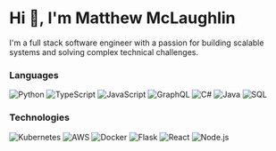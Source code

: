 # Hi :wave:, I'm Matthew McLaughlin

I'm a full stack software engineer with a passion for building scalable systems and solving complex technical challenges.

### Languages

![Python](https://img.shields.io/badge/-Python-000?&logo=Python)
![TypeScript](https://img.shields.io/badge/-TypeScript-000?&logo=TypeScript)
![JavaScript](https://img.shields.io/badge/-JavaScript-000?&logo=JavaScript)
![GraphQL](https://img.shields.io/badge/GraphQl-000?logo=graphql)
![C#](https://img.shields.io/badge/c%23-000?logo=csharp)
![Java](https://img.shields.io/badge/Java-000?logo=openjdk)
![SQL](https://img.shields.io/badge/-SQL-000?&logo=postgresql)


### Technologies

![Kubernetes](https://img.shields.io/badge/-Kubernetes-000?&logo=Kubernetes)
![AWS](https://img.shields.io/badge/AWS-000?logo=amazonwebservices)
![Docker](https://img.shields.io/badge/-Docker-000?&logo=Docker)
![Flask](https://img.shields.io/badge/-Flask-000?&logo=Flask)
![React](https://img.shields.io/badge/-React-000?&logo=React)
![Node.js](https://img.shields.io/badge/-Node.js-000?&logo=node.js)

<!--
**matt-m-mclaughlin/matt-m-mclaughlin** is a ✨ _special_ ✨ repository because its `README.md` (this file) appears on your GitHub profile.

Here are some ideas to get you started:

- 🔭 I’m currently working on ...
- 🌱 I’m currently learning ...
- 👯 I’m looking to collaborate on ...
- 🤔 I’m looking for help with ...
- 💬 Ask me about ...
- 📫 How to reach me: ...
- 😄 Pronouns: ...
- ⚡ Fun fact: ...
-->
